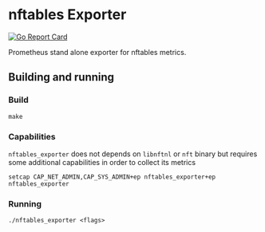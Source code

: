 # nftables Exporter 

[![Go Report Card](https://goreportcard.com/badge/github.com/intrinsec/nftables_exporter)](https://goreportcard.com/report/github.com/intrinsec/nftables_exporter)

Prometheus stand alone exporter for nftables metrics.

## Building and running

### Build

    make

### Capabilities

`nftables_exporter` does not depends on `libnftnl` or `nft` binary but requires some 
additional capabilities in order to collect its metrics

    setcap CAP_NET_ADMIN,CAP_SYS_ADMIN+ep nftables_exporter+ep nftables_exporter

### Running

    ./nftables_exporter <flags>
